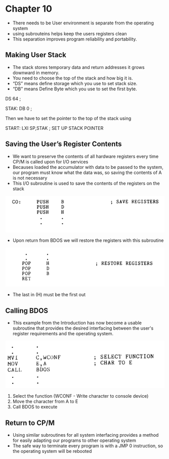 # Chapter 10

- There needs to be User environment is separate from the operating system
- using subrouteins helps keep the users registers clean
- This separation improves program reliability and portability.

## Making User Stack

- The stack stores temporary data and return addresses it grows downward in memory.
- You need to choose the top of the stack and how big it is.
- “DS” means define storage which you use to set stack size.
- “DB” means Define Byte which you use to set the first byte.

DS 64 ;

STAK: DB 0 ;

Then we have to set the pointer to the top of the stack using 

START: LXI SP,STAK ; SET UP STACK POINTER


## Saving the User’s Register Contents

- We want to preserve the contents of all hardware registers every time CP/M is called upon for I/O services
- Becauses loaded the accumulator with data to be passed to the system, our program must know what the data was, so saving the contents of A is not necessary
- This I/O subroutine is used to save the contents of the registers on the stack

![Register Save Subroutine](photos/1.png)

- Upon return from BDOS we will restore the registers with this subroutine

![Restore register](photos/2.png)

- The last in (H) must be the first out
 
## Calling BDOS
- This example from the Introduction has now become a usable subroutine that provides the desired interfacing between the user's register requirements and the operating system.

![select funtion](photos/3.png)

1. Select the function (WCONF - Write character to console device)
2. Move the character from A to E
3. Call BDOS to execute

## Return to CP/M
- Using similar subroutines for all system interfacing provides a method for easily adapting our programs to other operating system
- The safe way to terminate every program is with a JMP 0 instruction, so the operating system will be rebooted
